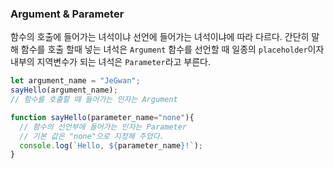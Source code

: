 ### Argument & Parameter
함수의 호출에 들어가는 녀석이냐 선언에 들어가는 녀석이냐에 따라 다르다.
간단히 말해 함수를 호출 할때 넣는 녀석은 `Argument` 함수를 선언할 때 일종의 `placeholder`이자 내부의 지역변수가 되는 녀석은 `Parameter`라고 부른다.
```js
let argument_name = "JeGwan";
sayHello(argument_name);
// 함수를 호출할 때 들어가는 인자는 Argument

function sayHello(parameter_name="none"){
  // 함수의 선언부에 들어가는 인자는 Parameter
  // 기본 값은 "none"으로 지정해 주었다.
  console.log(`Hello, ${parameter_name}!`);
}

```